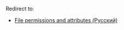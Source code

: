 Redirect to:

*   [File permissions and attributes (Русский)](/index.php/File_permissions_and_attributes_(%D0%A0%D1%83%D1%81%D1%81%D0%BA%D0%B8%D0%B9) "File permissions and attributes (Русский)")